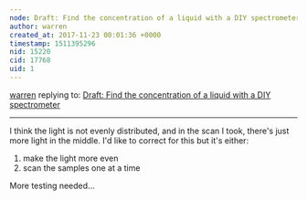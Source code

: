 ```yaml
---
node: Draft: Find the concentration of a liquid with a DIY spectrometer
author: warren
created_at: 2017-11-23 00:01:36 +0000
timestamp: 1511395296
nid: 15220
cid: 17768
uid: 1
---
```




[warren](../profile/warren) replying to: [Draft: Find the concentration of a liquid with a DIY spectrometer](../notes/warren/11-21-2017/find-the-concentration-of-a-liquid-with-a-diy-spectrometer)

----
I think the light is not evenly distributed, and in the scan I took, there's just more light in the middle. I'd like to correct for this but it's either:

1. make the light more even
2. scan the samples one at a time

More testing needed...